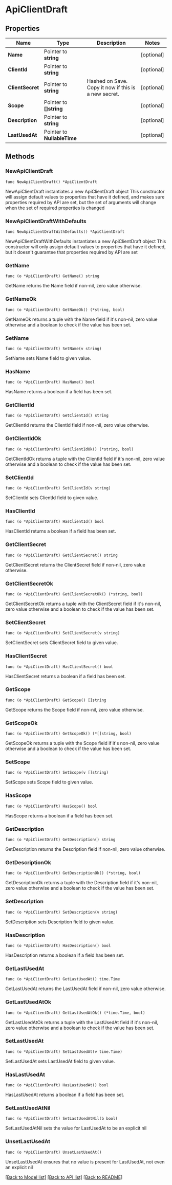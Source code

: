 # ApiClientDraft

## Properties

Name | Type | Description | Notes
------------ | ------------- | ------------- | -------------
**Name** | Pointer to **string** |  | [optional] 
**ClientId** | Pointer to **string** |  | [optional] 
**ClientSecret** | Pointer to **string** | Hashed on Save. Copy it now if this is a new secret. | [optional] 
**Scope** | Pointer to **[]string** |  | [optional] 
**Description** | Pointer to **string** |  | [optional] 
**LastUsedAt** | Pointer to **NullableTime** |  | [optional] 

## Methods

### NewApiClientDraft

`func NewApiClientDraft() *ApiClientDraft`

NewApiClientDraft instantiates a new ApiClientDraft object
This constructor will assign default values to properties that have it defined,
and makes sure properties required by API are set, but the set of arguments
will change when the set of required properties is changed

### NewApiClientDraftWithDefaults

`func NewApiClientDraftWithDefaults() *ApiClientDraft`

NewApiClientDraftWithDefaults instantiates a new ApiClientDraft object
This constructor will only assign default values to properties that have it defined,
but it doesn't guarantee that properties required by API are set

### GetName

`func (o *ApiClientDraft) GetName() string`

GetName returns the Name field if non-nil, zero value otherwise.

### GetNameOk

`func (o *ApiClientDraft) GetNameOk() (*string, bool)`

GetNameOk returns a tuple with the Name field if it's non-nil, zero value otherwise
and a boolean to check if the value has been set.

### SetName

`func (o *ApiClientDraft) SetName(v string)`

SetName sets Name field to given value.

### HasName

`func (o *ApiClientDraft) HasName() bool`

HasName returns a boolean if a field has been set.

### GetClientId

`func (o *ApiClientDraft) GetClientId() string`

GetClientId returns the ClientId field if non-nil, zero value otherwise.

### GetClientIdOk

`func (o *ApiClientDraft) GetClientIdOk() (*string, bool)`

GetClientIdOk returns a tuple with the ClientId field if it's non-nil, zero value otherwise
and a boolean to check if the value has been set.

### SetClientId

`func (o *ApiClientDraft) SetClientId(v string)`

SetClientId sets ClientId field to given value.

### HasClientId

`func (o *ApiClientDraft) HasClientId() bool`

HasClientId returns a boolean if a field has been set.

### GetClientSecret

`func (o *ApiClientDraft) GetClientSecret() string`

GetClientSecret returns the ClientSecret field if non-nil, zero value otherwise.

### GetClientSecretOk

`func (o *ApiClientDraft) GetClientSecretOk() (*string, bool)`

GetClientSecretOk returns a tuple with the ClientSecret field if it's non-nil, zero value otherwise
and a boolean to check if the value has been set.

### SetClientSecret

`func (o *ApiClientDraft) SetClientSecret(v string)`

SetClientSecret sets ClientSecret field to given value.

### HasClientSecret

`func (o *ApiClientDraft) HasClientSecret() bool`

HasClientSecret returns a boolean if a field has been set.

### GetScope

`func (o *ApiClientDraft) GetScope() []string`

GetScope returns the Scope field if non-nil, zero value otherwise.

### GetScopeOk

`func (o *ApiClientDraft) GetScopeOk() (*[]string, bool)`

GetScopeOk returns a tuple with the Scope field if it's non-nil, zero value otherwise
and a boolean to check if the value has been set.

### SetScope

`func (o *ApiClientDraft) SetScope(v []string)`

SetScope sets Scope field to given value.

### HasScope

`func (o *ApiClientDraft) HasScope() bool`

HasScope returns a boolean if a field has been set.

### GetDescription

`func (o *ApiClientDraft) GetDescription() string`

GetDescription returns the Description field if non-nil, zero value otherwise.

### GetDescriptionOk

`func (o *ApiClientDraft) GetDescriptionOk() (*string, bool)`

GetDescriptionOk returns a tuple with the Description field if it's non-nil, zero value otherwise
and a boolean to check if the value has been set.

### SetDescription

`func (o *ApiClientDraft) SetDescription(v string)`

SetDescription sets Description field to given value.

### HasDescription

`func (o *ApiClientDraft) HasDescription() bool`

HasDescription returns a boolean if a field has been set.

### GetLastUsedAt

`func (o *ApiClientDraft) GetLastUsedAt() time.Time`

GetLastUsedAt returns the LastUsedAt field if non-nil, zero value otherwise.

### GetLastUsedAtOk

`func (o *ApiClientDraft) GetLastUsedAtOk() (*time.Time, bool)`

GetLastUsedAtOk returns a tuple with the LastUsedAt field if it's non-nil, zero value otherwise
and a boolean to check if the value has been set.

### SetLastUsedAt

`func (o *ApiClientDraft) SetLastUsedAt(v time.Time)`

SetLastUsedAt sets LastUsedAt field to given value.

### HasLastUsedAt

`func (o *ApiClientDraft) HasLastUsedAt() bool`

HasLastUsedAt returns a boolean if a field has been set.

### SetLastUsedAtNil

`func (o *ApiClientDraft) SetLastUsedAtNil(b bool)`

 SetLastUsedAtNil sets the value for LastUsedAt to be an explicit nil

### UnsetLastUsedAt
`func (o *ApiClientDraft) UnsetLastUsedAt()`

UnsetLastUsedAt ensures that no value is present for LastUsedAt, not even an explicit nil

[[Back to Model list]](../README.md#documentation-for-models) [[Back to API list]](../README.md#documentation-for-api-endpoints) [[Back to README]](../README.md)


